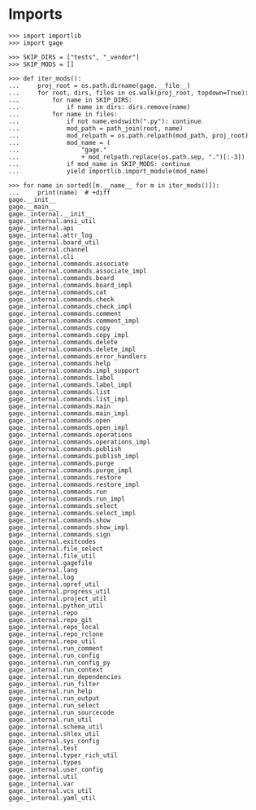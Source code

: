 # Imports

    >>> import importlib
    >>> import gage

    >>> SKIP_DIRS = ["tests", "_vendor"]
    >>> SKIP_MODS = []

    >>> def iter_mods():
    ...     proj_root = os.path.dirname(gage.__file__)
    ...     for root, dirs, files in os.walk(proj_root, topdown=True):
    ...         for name in SKIP_DIRS:
    ...             if name in dirs: dirs.remove(name)
    ...         for name in files:
    ...             if not name.endswith(".py"): continue
    ...             mod_path = path_join(root, name)
    ...             mod_relpath = os.path.relpath(mod_path, proj_root)
    ...             mod_name = (
    ...                 "gage."
    ...                 + mod_relpath.replace(os.path.sep, ".")[:-3])
    ...             if mod_name in SKIP_MODS: continue
    ...             yield importlib.import_module(mod_name)

    >>> for name in sorted([m.__name__ for m in iter_mods()]):
    ...     print(name)  # +diff
    gage.__init__
    gage.__main__
    gage._internal.__init__
    gage._internal.ansi_util
    gage._internal.api
    gage._internal.attr_log
    gage._internal.board_util
    gage._internal.channel
    gage._internal.cli
    gage._internal.commands.associate
    gage._internal.commands.associate_impl
    gage._internal.commands.board
    gage._internal.commands.board_impl
    gage._internal.commands.cat
    gage._internal.commands.check
    gage._internal.commands.check_impl
    gage._internal.commands.comment
    gage._internal.commands.comment_impl
    gage._internal.commands.copy
    gage._internal.commands.copy_impl
    gage._internal.commands.delete
    gage._internal.commands.delete_impl
    gage._internal.commands.error_handlers
    gage._internal.commands.help
    gage._internal.commands.impl_support
    gage._internal.commands.label
    gage._internal.commands.label_impl
    gage._internal.commands.list
    gage._internal.commands.list_impl
    gage._internal.commands.main
    gage._internal.commands.main_impl
    gage._internal.commands.open
    gage._internal.commands.open_impl
    gage._internal.commands.operations
    gage._internal.commands.operations_impl
    gage._internal.commands.publish
    gage._internal.commands.publish_impl
    gage._internal.commands.purge
    gage._internal.commands.purge_impl
    gage._internal.commands.restore
    gage._internal.commands.restore_impl
    gage._internal.commands.run
    gage._internal.commands.run_impl
    gage._internal.commands.select
    gage._internal.commands.select_impl
    gage._internal.commands.show
    gage._internal.commands.show_impl
    gage._internal.commands.sign
    gage._internal.exitcodes
    gage._internal.file_select
    gage._internal.file_util
    gage._internal.gagefile
    gage._internal.lang
    gage._internal.log
    gage._internal.opref_util
    gage._internal.progress_util
    gage._internal.project_util
    gage._internal.python_util
    gage._internal.repo
    gage._internal.repo_git
    gage._internal.repo_local
    gage._internal.repo_rclone
    gage._internal.repo_util
    gage._internal.run_comment
    gage._internal.run_config
    gage._internal.run_config_py
    gage._internal.run_context
    gage._internal.run_dependencies
    gage._internal.run_filter
    gage._internal.run_help
    gage._internal.run_output
    gage._internal.run_select
    gage._internal.run_sourcecode
    gage._internal.run_util
    gage._internal.schema_util
    gage._internal.shlex_util
    gage._internal.sys_config
    gage._internal.test
    gage._internal.typer_rich_util
    gage._internal.types
    gage._internal.user_config
    gage._internal.util
    gage._internal.var
    gage._internal.vcs_util
    gage._internal.yaml_util
